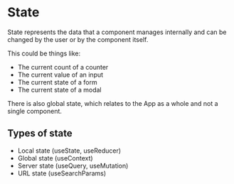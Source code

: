 # State

State represents the data that a component manages internally and can be changed by the user or by the component itself.

This could be things like:

- The current count of a counter
- The current value of an input
- The current state of a form
- The current state of a modal

There is also global state, which relates to the App as a whole and not a single component.

## Types of state

- Local state (useState, useReducer)
- Global state (useContext)
- Server state (useQuery, useMutation)
- URL state (useSearchParams)
